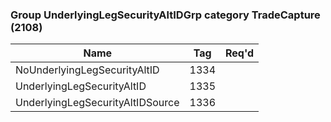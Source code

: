 ### Group UnderlyingLegSecurityAltIDGrp category TradeCapture (2108)

| Name                             | Tag  | Req'd |
|----------------------------------|------|----------|
| NoUnderlyingLegSecurityAltID     | 1334 |       |
| UnderlyingLegSecurityAltID       | 1335 |       |
| UnderlyingLegSecurityAltIDSource | 1336 |       |

